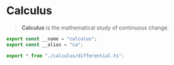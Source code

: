 
# Calculus
> **Calculus** is the mathematical study of continuous change.

```typescript
export const __name = "calculus";
export const __alias = "ca";

export * from "./calculus/differential.ts";
```
